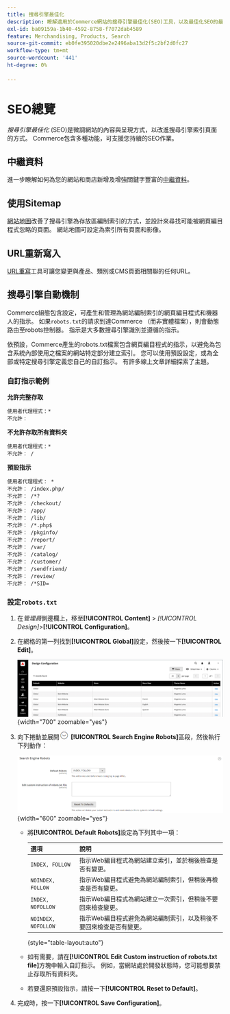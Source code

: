 ```yaml
---
title: 搜尋引擎最佳化
description: 瞭解適用於Commerce網站的搜尋引擎最佳化(SEO)工具，以及最佳化SEO的最佳實務。
exl-id: ba09159a-1b40-4592-8758-f7072dab4589
feature: Merchandising, Products, Search
source-git-commit: eb0fe395020dbe2e2496aba13d2f5c2bf2d0fc27
workflow-type: tm+mt
source-wordcount: '441'
ht-degree: 0%

---
```


# SEO總覽

_搜尋引擎最佳化_ (SEO)是微調網站的內容與呈現方式，以改進搜尋引擎索引頁面的方式。 Commerce包含多種功能，可支援您持續的SEO作業。

## 中繼資料

進一步瞭解如何為您的網站和商店新增及增強關鍵字豐富的[中繼資料](meta-data.md)。

## 使用Sitemap

[網站地圖](sitemap-xml.md)改善了搜尋引擎為存放區編制索引的方式，並設計來尋找可能被網頁編目程式忽略的頁面。 網站地圖可設定為索引所有頁面和影像。

## URL重新寫入

[URL重寫](url-rewrite.md)工具可讓您變更與產品、類別或CMS頁面相關聯的任何URL。

## 搜尋引擎自動機制

Commerce組態包含設定，可產生和管理為網站編制索引的網頁編目程式和機器人的指示。 如果`robots.txt`的請求到達Commerce （而非實體檔案），則會動態路由至robots控制器。 指示是大多數搜尋引擎識別並遵循的指示。

依預設，Commerce產生的robots.txt檔案包含網頁編目程式的指示，以避免為包含系統內部使用之檔案的網站特定部分建立索引。 您可以使用預設設定，或為全部或特定搜尋引擎定義您自己的自訂指示。 有許多線上文章詳細探索了主題。

### 自訂指示範例

**允許完整存取**

    使用者代理程式：*
    不允許：

**不允許存取所有資料夾**

    使用者代理程式：*
    不允許： /

**預設指示**

    使用者代理程式： *
    不允許： /index.php/
    不允許： /*?
    不允許： /checkout/
    不允許： /app/
    不允許： /lib/
    不允許： /*.php$
    不允許： /pkginfo/
    不允許： /report/
    不允許： /var/
    不允許： /catalog/
    不允許： /customer/
    不允許： /sendfriend/
    不允許： /review/
    不允許： /*SID=

### 設定`robots.txt`

1. 在&#x200B;_管理員_&#x200B;側邊欄上，移至&#x200B;**[!UICONTROL Content]** > _[!UICONTROL Design]_>**[!UICONTROL Configuration]**。

1. 在網格的第一列找到&#x200B;**[!UICONTROL Global]**&#x200B;設定，然後按一下&#x200B;**[!UICONTROL Edit]**。

   ![全域設計組態](./assets/design-configuration-grid.png){width="700" zoomable="yes"}

1. 向下捲動並展開![擴充選擇器](../assets/icon-display-expand.png) **[!UICONTROL Search Engine Robots]**&#x200B;區段，然後執行下列動作：

   ![設計組態 — 搜尋引擎自動機制](./assets/design-configuration-search-engine-robots.png){width="600" zoomable="yes"}

   - 將&#x200B;**[!UICONTROL Default Robots]**&#x200B;設定為下列其中一項：

     | 選項 | 說明 |
     |------|------------|
     | `INDEX, FOLLOW` | 指示Web編目程式為網站建立索引，並於稍後檢查是否有變更。 |
     | `NOINDEX, FOLLOW` | 指示Web編目程式避免為網站編制索引，但稍後再檢查是否有變更。 |
     | `INDEX, NOFOLLOW` | 指示Web編目程式為網站建立一次索引，但稍後不要回來檢查變更。 |
     | `NOINDEX, NOFOLLOW` | 指示Web編目程式避免為網站編制索引，以及稍後不要回來檢查是否有變更。 |

     {style="table-layout:auto"}

   - 如有需要，請在&#x200B;**[!UICONTROL Edit Custom instruction of robots.txt file]**&#x200B;方塊中輸入自訂指示。 例如，當網站處於開發狀態時，您可能想要禁止存取所有資料夾。

   - 若要還原預設指示，請按一下&#x200B;**[!UICONTROL Reset to Default]**。

1. 完成時，按一下&#x200B;**[!UICONTROL Save Configuration]**。

